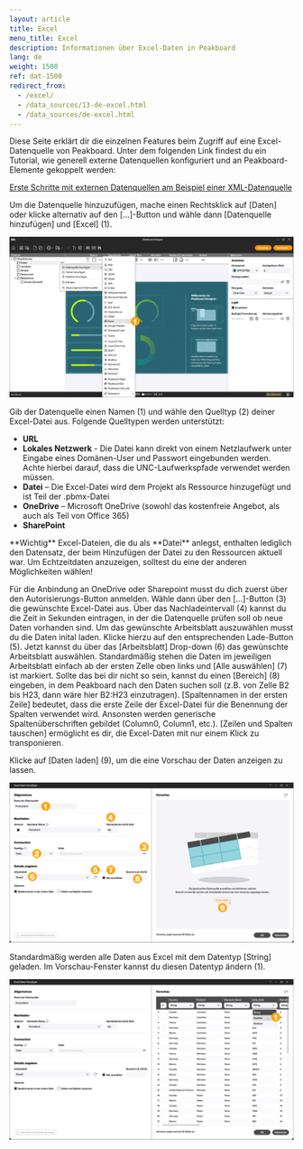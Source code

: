 ```yaml
---
layout: article
title: Excel
menu_title: Excel
description: Informationen über Excel-Daten in Peakboard
lang: de
weight: 1500
ref: dat-1500
redirect_from:
  - /excel/
  - /data_sources/13-de-excel.html
  - /data_sources/de-excel.html
---
```


Diese Seite erklärt dir die einzelnen Features beim Zugriff auf eine Excel-Datenquelle von Peakboard.
Unter dem folgenden Link findest du ein Tutorial, wie generell externe Datenquellen konfiguriert und an Peakboard-Elemente gekoppelt werden:

[Erste Schritte mit externen Datenquellen am Beispiel einer XML-Datenquelle](/tutorials/03-de-xml-daten.html)

Um die Datenquelle hinzuzufügen, mache einen Rechtsklick auf [Daten] oder klicke alternativ auf den [...]-Button und wähle dann [Datenquelle hinzufügen] und [Excel] (1).

 ![Datenquelle hinzufügen](/assets/images/data-sources/excel/de_excel-01.png)

Gib der Datenquelle einen Namen (1) und wähle den Quelltyp (2) deiner Excel-Datei aus.
Folgende Quelltypen werden unterstützt:

* **URL**
* **Lokales Netzwerk** - Die Datei kann direkt von einem Netzlaufwerk unter Eingabe eines Domänen-User und Passwort eingebunden werden. Achte hierbei darauf, dass die UNC-Laufwerkspfade verwendet werden müssen.
* **Datei** – Die Excel-Datei wird dem Projekt als Ressource hinzugefügt und ist Teil der .pbmx-Datei
* **OneDrive** – Microsoft OneDrive (sowohl das kostenfreie Angebot, als auch als Teil von Office 365)
* **SharePoint**

<div class="box-tip" markdown="1">
**Wichtig**
Excel-Dateien, die du als **Datei** anlegst, enthalten lediglich den Datensatz, der beim Hinzufügen der Datei zu den Ressourcen aktuell war. Um Echtzeitdaten anzuzeigen, solltest du eine der anderen Möglichkeiten wählen!
</div>

Für die Anbindung an OneDrive oder Sharepoint musst du dich zuerst über den Autorisierungs-Button anmelden.
Wähle dann über den [...]-Button (3) die gewünschte Excel-Datei aus.
Über das Nachladeintervall (4) kannst du die Zeit in Sekunden eintragen, in der die Datenquelle prüfen soll ob neue Daten vorhanden sind.
Um das gewünschte Arbeitsblatt auszuwählen musst du die Daten inital laden. Klicke hierzu auf den entsprechenden Lade-Button (5).
Jetzt kannst du über das [Arbeitsblatt] Drop-down (6) das gewünschte Arbeitsblatt auswählen.
Standardmäßig stehen die Daten im jeweiligen Arbeitsblatt einfach ab der ersten Zelle oben links und [Alle auswählen] (7) ist markiert. Sollte das bei dir nicht so sein, kannst du einen [Bereich] (8) eingeben, in dem Peakboard nach den Daten suchen soll (z.B. von Zelle B2 bis H23, dann wäre hier B2:H23 einzutragen).
[Spaltennamen in der ersten Zeile] bedeutet, dass die erste Zeile der Excel-Datei für die Benennung der Spalten verwendet wird.
Ansonsten werden generische Spaltenüberschriften gebildet (Column0, Column1, etc.).
[Zeilen und Spalten tauschen] ermöglicht es dir, die Excel-Daten mit nur einem Klick zu transponieren.

Klicke auf [Daten laden] (9), um die eine Vorschau der Daten anzeigen zu lassen.

![Excel Dialog](/assets/images/data-sources/excel/de_excel-02.png)

Standardmäßig werden alle Daten aus Excel mit dem Datentyp [String] geladen.
Im Vorschau-Fenster kannst du diesen Datentyp ändern (1).

![Datentyp ändern](/assets/images/data-sources/excel/de_excel-03.png)
